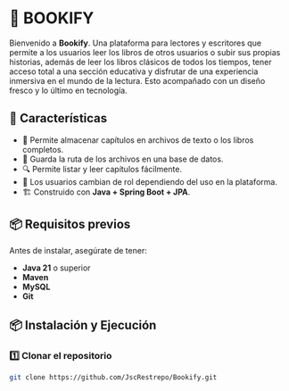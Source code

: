 # 📘 BOOKIFY

Bienvenido a **Bookify**. 
Una plataforma para lectores y escritores que permite a los usuarios leer los libros de otros
usuarios o subir sus propias historias, además de leer los libros clásicos de todos los
tiempos, tener acceso total a una sección educativa y disfrutar de una experiencia
inmersiva en el mundo de la lectura. Esto acompañado con un diseño fresco y lo último en
tecnología.

## 🚀 Características
- 📖 Permite almacenar capítulos en archivos de texto o los libros completos.
- 📂 Guarda la ruta de los archivos en una base de datos.
- 🔍 Permite listar y leer capítulos fácilmente.
- 🔄 Los usuarios cambian de rol dependiendo del uso en la plataforma.
- 🏗 Construido con **Java + Spring Boot + JPA**.

## 📦 Requisitos previos
Antes de instalar, asegúrate de tener:
- **Java 21** o superior
- **Maven**
- **MySQL**
- **Git**

## 📦 Instalación y Ejecución

### 1️⃣ **Clonar el repositorio**
```sh
git clone https://github.com/JscRestrepo/Bookify.git
